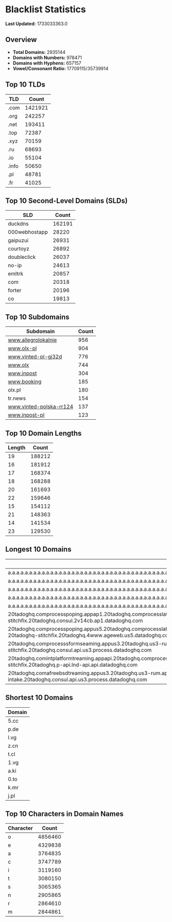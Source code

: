 # Blacklist Statistics

**Last Updated:** 1733033363.0

## Overview
- **Total Domains:** 2935144
- **Domains with Numbers:** 978471
- **Domains with Hyphens:** 657157
- **Vowel/Consonant Ratio:** 17709115/35739914

## Top 10 TLDs
| TLD | Count |
| --- | ----- |
| .com | 1421921 |
| .org | 242257 |
| .net | 193411 |
| .top | 72387 |
| .xyz | 70159 |
| .ru | 68693 |
| .io | 55104 |
| .info | 50650 |
| .pl | 48781 |
| .fr | 41025 |

## Top 10 Second-Level Domains (SLDs)
| SLD | Count |
| --- | ----- |
| duckdns | 162191 |
| 000webhostapp | 28220 |
| gaipuzui | 26931 |
| courtoyz | 26892 |
| doubleclick | 26037 |
| no-ip | 24613 |
| emltrk | 20857 |
| com | 20318 |
| forter | 20196 |
| co | 19813 |

## Top 10 Subdomains
| Subdomain | Count |
| --------- | ----- |
| www.allegrolokalnie | 956 |
| www.olx-pl | 904 |
| www.vinted-pl-gj32d | 776 |
| www.olx | 744 |
| www.inpost | 304 |
| www.booking | 185 |
| olx.pl | 180 |
| tr.news | 154 |
| www.vinted-polska-rr124 | 137 |
| www.inpost-pl | 123 |

## Top 10 Domain Lengths
| Length | Count |
| ------ | ----- |
| 19 | 188212 |
| 16 | 181912 |
| 17 | 168374 |
| 18 | 168288 |
| 20 | 161693 |
| 22 | 159646 |
| 15 | 154112 |
| 21 | 148363 |
| 14 | 141534 |
| 23 | 129530 |

## Longest 10 Domains
| Domain |
| ------ |
| a.a.a.a.a.a.a.a.a.a.a.a.a.a.a.a.a.a.a.a.a.a.a.a.a.a.a.a.a.a.a.a.a.a.a.a.a.a.a.a.a.a.a.a.a.a.a.a.a.a.a.a.a.a.a.a.a.a.a.a.a.a.a.a.a.a.a.a.a.a.a.a.a.a.a.a.a.a.a.a.a.a.a.a.a.a.a.a.a.a.a.a.a.a.a.a.a.a.a.a.a.a.a.a.a.a.a.a.a.a.a.a.a.a.a.a.a.a.a.myniceposts.com |
| a.a.a.a.a.a.a.a.a.a.a.a.a.a.a.a.a.a.a.a.a.a.a.a.a.a.a.a.a.a.a.a.a.a.a.a.a.a.a.a.a.a.a.a.a.a.a.a.a.a.a.a.a.a.a.a.a.a.a.a.a.a.a.a.a.a.a.a.a.a.a.a.a.a.a.a.a.a.a.a.a.a.a.a.a.a.a.a.a.a.a.a.a.a.a.a.a.a.a.a.a.a.a.a.a.a.a.a.a.a.a.a.a.a.a.a.a.a.myniceposts.com |
| a.a.a.a.a.a.a.a.a.a.a.a.a.a.a.a.a.a.a.a.a.a.a.a.a.a.a.a.a.a.a.a.a.a.a.a.a.a.a.a.a.a.a.a.a.a.a.a.a.a.a.a.a.a.a.a.a.a.a.a.a.a.a.a.a.a.a.a.a.a.a.a.a.a.a.a.a.a.a.a.a.a.a.a.a.a.a.a.a.a.a.a.a.a.a.a.a.a.a.a.a.a.a.a.a.a.a.a.a.a.a.a.a.a.a.a.a.myniceposts.com |
| a.a.a.a.a.a.a.a.a.a.a.a.a.a.a.a.a.a.a.a.a.a.a.a.a.a.a.a.a.a.a.a.a.a.a.a.a.a.a.a.a.a.a.a.a.a.a.a.a.a.a.a.a.a.a.a.a.a.a.a.a.a.a.a.a.a.a.a.a.a.a.a.a.a.a.a.a.a.a.a.a.a.a.a.a.a.a.a.a.a.a.a.a.a.a.a.a.a.a.a.a.a.a.a.a.a.a.a.a.a.a.a.a.a.a.a.myniceposts.com |
| a.a.a.a.a.a.a.a.a.a.a.a.a.a.a.a.a.a.a.a.a.a.a.a.a.a.a.a.a.a.a.a.a.a.a.a.a.a.a.a.a.a.a.a.a.a.a.a.a.a.a.a.a.a.a.a.a.a.a.a.a.a.a.a.a.a.a.a.a.a.a.a.a.a.a.a.a.a.a.a.a.a.a.a.a.a.a.a.a.a.a.a.a.a.a.a.a.a.a.a.a.a.a.a.a.a.a.a.a.a.a.a.a.a.a.myniceposts.com |
| 20tadoghq.comprocesspoping.appap1.20tadoghq.comprocesslatin.2v14cb.ap1.20tadoghq.0-13-v1-app.ap1.20tadoghq.usage-comprocessbeta-urls.ap1.20tadoghq.helm-20tadoghq-iress.20tadoghq.helm-20tadoghq-stitchfix.20tadoghq.consul.2v14cb.ap1.datadoghq.com |
| 20tadoghq.comprocesspoping.appus5.20tadoghq.comprocesslatin.ageweb.us5.20tadoghq.0-b2bs-9-app.us5.20tadoghq.usage-comprocess3-3-6-apps.us5.20tadoghq.helm-20tadoghq-iress.20tadoghq.helm-20tadoghq-stitchfix.20tadoghq.4www.ageweb.us5.datadoghq.com |
| 20tadoghq.comprocesssformseaming.appus3.20tadoghq.us3-rum.api.us3.20tadoghq.appus3events.us3.20tadoghq.usage-comprocessbeta-intakes.us3.20tadoghq.comproduction-1.q.20tadoghq.comproduction-stitchfix.20tadoghq.consul.api.us3.process.datadoghq.com |
| 20tadoghq.comintplatformtreaming.appapi.20tadoghq.comprocesslatin.api.api.20tadoghq.nautilusll-sandbox.api.20tadoghq.usage-logsitchfix.api.20tadoghq.comproduction-iress.20tadoghq.comproduction-stitchfix.20tadoghq.p-api.lnd-api.api.datadoghq.com |
| 20tadoghq.comafreebsdtreaming.appus3.20tadoghq.us3-rum.api.us3.20tadoghq.comprogallery.us3.20tadoghq.usage-comprocessbeta-intakes.us3.20tadoghq.comproduction-vonus.q.20tadoghq.event-platform-intake.20tadoghq.consul.api.us3.process.datadoghq.com |

## Shortest 10 Domains
| Domain |
| ------ |
| 5.cc |
| p.de |
| l.vg |
| z.cn |
| t.cl |
| 1.vg |
| a.ki |
| 0.to |
| k.mr |
| j.pl |

## Top 10 Characters in Domain Names
| Character | Count |
| --------- | ----- |
| o | 4856460 |
| e | 4329838 |
| a | 3764835 |
| c | 3747789 |
| i | 3119160 |
| t | 3080150 |
| s | 3065365 |
| n | 2905865 |
| r | 2864610 |
| m | 2844861 |

